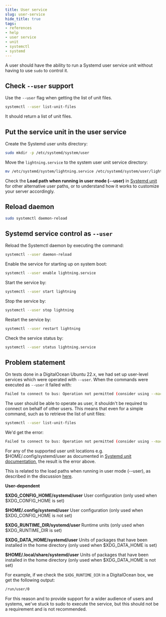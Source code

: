 ```yaml
---
title: User service
slug: user-service
hide_title: true
tags:
- references
- help
- user service
- unit
- systemctl
- systemd
---
```


A user should have the ability to run a Systemd user service unit without having to use `sudo` to control it.

## Check `--user` support

Use the `--user` flag when getting the list of unit files.

```sh
systemctl --user list-unit-files
```

It should return a list of unit files.

## Put the service unit in the user service

Create the Systemd user units directory:

```sh
sudo mkdir -p /etc/systemd/system/user
```

Move the `lightning.service` to the system user unit service directory:

```sh
mv /etc/systemd/system/lightning.service /etc/systemd/system/user/lightning.service
```

Check the **Load path when running in user mode (--user)** in [Systemd unit](https://www.freedesktop.org/software/systemd/man/systemd.unit.html) for other alternative user paths, or to understand how it works to customize your server accordingly.

## Reload daemon

```sh
sudo systemctl daemon-reload
```

## Systemd service control as `--user`

Reload the Systemctl daemon by executing the command:

```sh
systemctl --user daemon-reload
```

Enable the service for starting up on system boot:

```sh
systemctl --user enable lightning.service
```

Start the service by:

```sh
systemctl --user start lightning
```

Stop the service by:

```sh
systemctl --user stop lightning
```

Restart the service by:

```sh
systemctl --user restart lightning
```

Check the service status by:

```sh
systemctl --user status lightning.service
```

## Problem statement


On tests done in a DigitalOcean Ubuntu 22.x, we had set up user-level services which were operated with `--user`. When the commands were executed as `--user` it failed with:

```sh
Failed to connect to bus: Operation not permitted (consider using --machine=<user>@.host --user to connect to bus of other user)
```

The user should be able to operate as user, it shouldn't be required to connect on behalf of other users. This means that even for a simple command, such as to retrieve the list of unit files:

```sh
systemctl --user list-unit-files
```

We'd get the error:

```sh
Failed to connect to bus: Operation not permitted (consider using --machine=<user>@.host --user to connect to bus of other user)
```

For any of the supported user unit locations e.g. $HOME/.config/systemd/user as documented in [Systemd unit documentation](https://www.freedesktop.org/software/systemd/man/systemd.unit.html), the result is the error above.

This is related to the load paths when running in user mode (--user), as described in the discussion [here](https://unix.stackexchange.com/questions/224992/where-do-i-put-my-systemd-unit-file/367237#367237).


**User-dependent**

**$XDG_CONFIG_HOME/systemd/user** User configuration (only used when $XDG_CONFIG_HOME is set)

**$HOME/.config/systemd/user** User configuration (only used when $XDG_CONFIG_HOME is not set)

**$XDG_RUNTIME_DIR/systemd/user** Runtime units (only used when $XDG_RUNTIME_DIR is set)

**$XDG_DATA_HOME/systemd/user** Units of packages that have been installed in the home directory (only used when $XDG_DATA_HOME is set)

**$HOME/.local/share/systemd/user** Units of packages that have been installed in the home directory (only used when $XDG_DATA_HOME is not set)

For example, if we check the `$XDG_RUNTIME_DIR` in a DigitalOcean box, we get the following output:

```sh
/run/user/0
```

For this reason and to provide support for a wider audience of users and systems, we've stuck to sudo to execute the service, but this should not be a requirement and is not recommended.

